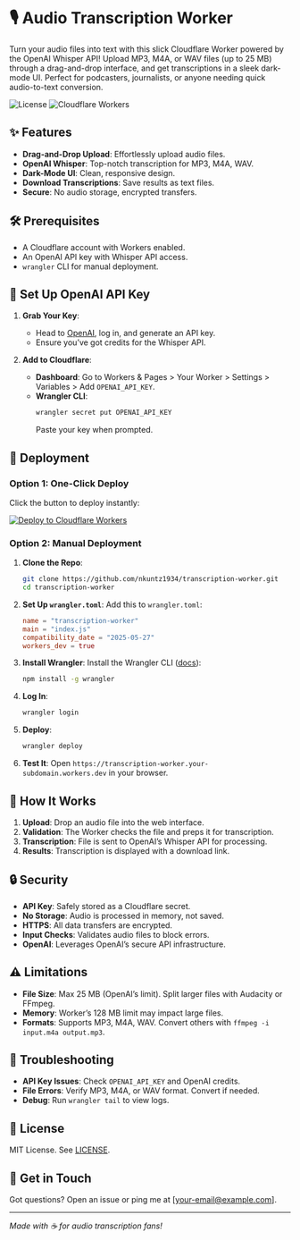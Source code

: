 # 🎙️ Audio Transcription Worker

Turn your audio files into text with this slick Cloudflare Worker powered by the OpenAI Whisper API! Upload MP3, M4A, or WAV files (up to 25 MB) through a drag-and-drop interface, and get transcriptions in a sleek dark-mode UI. Perfect for podcasters, journalists, or anyone needing quick audio-to-text conversion.

![License](https://img.shields.io/badge/license-MIT-blue.svg)
![Cloudflare Workers](https://img.shields.io/badge/Cloudflare-Workers-orange)

## ✨ Features
- **Drag-and-Drop Upload**: Effortlessly upload audio files.
- **OpenAI Whisper**: Top-notch transcription for MP3, M4A, WAV.
- **Dark-Mode UI**: Clean, responsive design.
- **Download Transcriptions**: Save results as text files.
- **Secure**: No audio storage, encrypted transfers.

## 🛠️ Prerequisites
- A Cloudflare account with Workers enabled.
- An OpenAI API key with Whisper API access.
- `wrangler` CLI for manual deployment.

## 🔑 Set Up OpenAI API Key
1. **Grab Your Key**:
   - Head to [OpenAI](https://platform.openai.com/), log in, and generate an API key.
   - Ensure you’ve got credits for the Whisper API.

2. **Add to Cloudflare**:
   - **Dashboard**: Go to Workers & Pages > Your Worker > Settings > Variables > Add `OPENAI_API_KEY`.
   - **Wrangler CLI**:
     ```bash
     wrangler secret put OPENAI_API_KEY
     ```
     Paste your key when prompted.

## 🚀 Deployment

### Option 1: One-Click Deploy
Click the button to deploy instantly:

[![Deploy to Cloudflare Workers](https://deploy.workers.cloudflare.com/button)](https://deploy.workers.cloudflare.com/?url=https://github.com/nkuntz1934/transcription-worker)

### Option 2: Manual Deployment
1. **Clone the Repo**:
   ```bash
   git clone https://github.com/nkuntz1934/transcription-worker.git
   cd transcription-worker
   ```

2. **Set Up `wrangler.toml`**:
   Add this to `wrangler.toml`:
   ```toml
   name = "transcription-worker"
   main = "index.js"
   compatibility_date = "2025-05-27"
   workers_dev = true
   ```

3. **Install Wrangler**:
   Install the Wrangler CLI ([docs](https://developers.cloudflare.com/workers/wrangler/install-and-update/)):
   ```bash
   npm install -g wrangler
   ```

4. **Log In**:
   ```bash
   wrangler login
   ```

5. **Deploy**:
   ```bash
   wrangler deploy
   ```

6. **Test It**:
   Open `https://transcription-worker.your-subdomain.workers.dev` in your browser.

## 🔄 How It Works
1. **Upload**: Drop an audio file into the web interface.
2. **Validation**: The Worker checks the file and preps it for transcription.
3. **Transcription**: File is sent to OpenAI’s Whisper API for processing.
4. **Results**: Transcription is displayed with a download link.

## 🔒 Security
- **API Key**: Safely stored as a Cloudflare secret.
- **No Storage**: Audio is processed in memory, not saved.
- **HTTPS**: All data transfers are encrypted.
- **Input Checks**: Validates audio files to block errors.
- **OpenAI**: Leverages OpenAI’s secure API infrastructure.

## ⚠️ Limitations
- **File Size**: Max 25 MB (OpenAI’s limit). Split larger files with Audacity or FFmpeg.
- **Memory**: Worker’s 128 MB limit may impact large files.
- **Formats**: Supports MP3, M4A, WAV. Convert others with `ffmpeg -i input.m4a output.mp3`.

## 🐛 Troubleshooting
- **API Key Issues**: Check `OPENAI_API_KEY` and OpenAI credits.
- **File Errors**: Verify MP3, M4A, or WAV format. Convert if needed.
- **Debug**: Run `wrangler tail` to view logs.

## 📄 License
MIT License. See [LICENSE](LICENSE).

## 👋 Get in Touch
Got questions? Open an issue or ping me at [your-email@example.com].

---
*Made with ☕ for audio transcription fans!*
